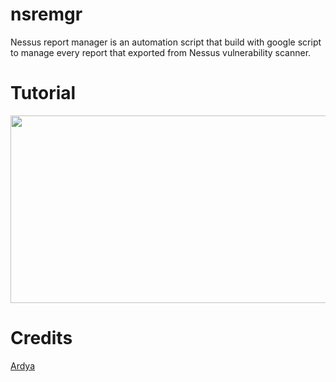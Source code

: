 # nsremgr
Nessus report manager is an automation script that build with google script to manage every report that exported from Nessus vulnerability scanner.

# Tutorial
[<img src="https://img.youtube.com/vi/1nkbTH1o-3I/hqdefault.jpg" width="600" height="300"
/>](https://www.youtube.com/embed/1nkbTH1o-3I)


# Credits
[Ardya](https://www.linkedin.com/in/suryadina/)
